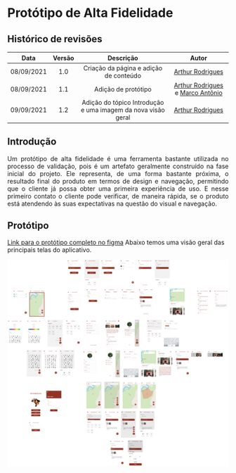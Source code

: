 # **Protótipo de Alta Fidelidade**

## Histórico de revisões

|Data|Versão|Descrição|Autor|
|:---:|:---:|:---:|:---:|
|08/09/2021|1.0|Criação da página e adição de conteúdo |[Arthur Rodrigues](https://github.com/arthurarp)|
|08/09/2021|1.1|Adição de protótipo |[Arthur Rodrigues](https://github.com/arthurarp) e [Marco Antônio](https://github.com/markinlimac)|
|09/09/2021|1.2|Adição do tópico Introdução e uma imagem da nova visão geral |[Arthur Rodrigues](https://github.com/arthurarp)


## Introdução

<p align="justify"> Um protótipo de alta fidelidade é uma ferramenta bastante utilizada no processo de validação, pois é um artefato geralmente construído na fase inicial do projeto. Ele representa, de uma forma bastante próxima, o resultado final do produto em termos de design e navegação, permitindo que o cliente já possa obter uma primeira experiência de uso. E nesse primeiro contato o cliente pode verificar, de maneira rápida, se o produto está atendendo às suas expectativas na questão do visual e navegação. 


## Protótipo

[Link para o protótipo completo no figma](https://www.figma.com/file/21l9Uze8atLKTWZjgWYge3/Prot%C3%B3tipo-Alta-FIdelidade?node-id=167%3A49)
Abaixo temos uma visão geral das principais telas do aplicativo.


![Visão geral](../../images/prototipos/alta/visao_geral-1.1.png)

